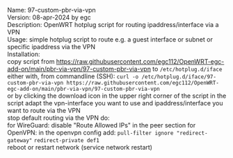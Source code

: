 Name: 97-custom-pbr-via-vpn  
Version: 08-apr-2024 by egc  
Description: OpenWRT hotplug script for routing ipaddress/interface via a VPN  
Usage: simple hotplug script to route e.g. a guest interface or subnet or specific ipaddress via the VPN  
Installation:  
  copy script from https://raw.githubusercontent.com/egc112/OpenWRT-egc-add-on/main/pbr-via-vpn/97-custom-pbr-via-vpn to `/etc/hotplug.d/iface`  
  either with, from commandline (SSH):
    `curl -o /etc/hotplug.d/iface/97-custom-pbr-via-vpn https://raw.githubusercontent.com/egc112/OpenWRT-egc-add-on/main/pbr-via-vpn/97-custom-pbr-via-vpn`  
     or by clicking the download icon in the upper right corner of the script
  in the script adapt the vpn-interface you want to use and ipaddress/interface you want to route via the VPN  
  stop default routing via the VPN do:   
    for WireGuard: disable "Route Allowed IPs" in the peer section 
    for OpenVPN: in the openvpn config add:
       `pull-filter ignore "redirect-gateway"`
       `redirect-private def1`  
  reboot or restart network (service network restart)  

